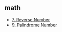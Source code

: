 ## math

- [7. Reverse Number](https://github.com/rong118/cs_note_101/blob/master/algorithms/leetcode/questions/7_reverse_integer.md)
- [9. Palindrome Number](https://github.com/rong118/cs_note_101/blob/master/algorithms/leetcode/questions/9_palindrone_number.md)